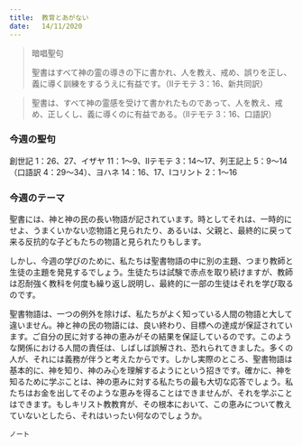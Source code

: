 ```yaml
---
title:  教育とあがない
date:   14/11/2020
---
```


> <p>暗唱聖句</p>
> 聖書はすべて神の霊の導きの下に書かれ、人を教え、戒め、誤りを正し、義に導く訓練をするうえに有益です。（Ⅱテモテ 3：16、新共同訳）

> <p></p>
> 聖書は、すべて神の霊感を受けて書かれたものであって、人を教え、戒め、正しくし、義に導くのに有益である。（Ⅱテモテ 3：16、口語訳）

### 今週の聖句
創世記 1：26、27、イザヤ 11：1～9、Ⅱテモテ 3：14～17、列王記上 5：9～14（口語訳 4：29～34）、ヨハネ 14：16、17、Ⅰコリント 2：1～16

### 今週のテーマ

聖書には、神と神の民の長い物語が記されています。時としてそれは、一時的にせよ、うまくいかない恋物語と見られたり、あるいは、父親と、最終的に戻って来る反抗的な子どもたちの物語と見られたりもします。

しかし、今週の学びのために、私たちは聖書物語の中に別の主題、つまり教師と生徒の主題を発見するでしょう。生徒たちは試験で赤点を取り続けますが、教師は忍耐強く教科を何度も繰り返し説明し、最終的に一部の生徒はそれを学び取るのです。

聖書物語は、一つの例外を除けば、私たちがよく知っている人間の物語と大して違いません。神と神の民の物語には、良い終わり、目標への達成が保証されています。ご自分の民に対する神の恵みがその結果を保証しているのです。このような関係における人間の責任は、しばしば誤解され、恐れられてきました。多くの人が、それには義務が伴うと考えたからです。しかし実際のところ、聖書物語は基本的に、神を知り、神のみ心を理解するようにという招きです。確かに、神を知るために学ぶことは、神の恵みに対する私たちの最も大切な応答でしょう。私たちはお金を出してそのような恵みを得ることはできませんが、それを学ぶことはできます。もしキリスト教教育が、その根本において、この恵みについて教えていないとしたら、それはいったい何なのでしょうか。

`ノート`